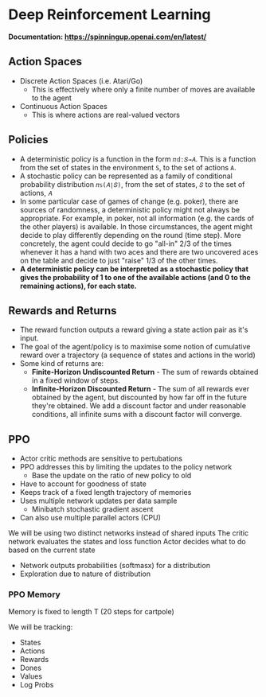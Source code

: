 # Deep Reinforcement Learning 
**Documentation: https://spinningup.openai.com/en/latest/**

## Action Spaces
- Discrete Action Spaces (i.e. Atari/Go)
    - This is effectively where only a finite number of moves are available to the agent
- Continuous Action Spaces
    - This is where actions are real-valued vectors

## Policies
- A deterministic policy is a function in the form `𝜋𝕕:𝑆→𝐴`. This is a function from the set of states in the environment `S`, to the set of actions `A`. 
- A stochastic policy can be represented as a family of conditional probability distribution `𝜋𝕤(𝐴∣𝑆)`, from the set of states, `𝑆` to the set of actions, `𝐴` 
- In some particular case of games of change (e.g. poker), there are sources of randomness, a deterministic policy might not always be appropriate. For example, in poker, not all information (e.g. the cards of the other players) is available. In those circumstances, the agent might decide to play differently depending on the round (time step). More concretely, the agent could decide to go "all-in" 2/3 of the times whenever it has a hand with two aces and there are two uncovered aces on the table and decide to just "raise" 1/3 of the other times.
- **A deterministic policy can be interpreted as a stochastic policy that gives the probability of 1 to one of the available actions (and 0 to the remaining actions), for each state.**

## Rewards and Returns
- The reward function outputs a reward giving a state action pair as it's input.
- The goal of the agent/policy is to maximise some notion of cumulative reward over a trajectory (a sequence of states and actions in the world) 
- Some kind of returns are:
    - **Finite-Horizon Undiscounted Return** - The sum of rewards obtained in a fixed window of steps.
    - **Infinite-Horizon Discounted Return** - The sum of all rewards ever obtained by the agent, but discounted by how far off in the future they're obtained. We add a discount factor and under reasonable conditions, all infinite sums with a discount factor will converge. 

## PPO
- Actor critic methods are sensitive to pertubations
- PPO addresses this by limiting the updates to the policy network
    - Base the update on the ratio of new policy to old
- Have to account for goodness of state
- Keeps track of a fixed length trajectory of memories
- Uses multiple network updates per data sample
    - Minibatch stochastic gradient ascent
- Can also use multiple parallel actors (CPU)

We will be using two distinct networks instead of shared inputs
The critic network evaluates the states and loss function
Actor decides what to do based on the current state
- Network outputs probabilities (softmasx) for a distribution
- Exploration due to nature of distribution

### PPO Memory
Memory is fixed to length T (20 steps for cartpole) 

We will be tracking:
- States
- Actions
- Rewards
- Dones
- Values
- Log Probs

